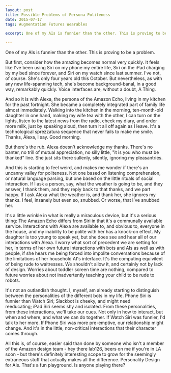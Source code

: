 ```yaml
---
layout: post
title: Possible Problems of Persona Politeness
date: 2015-07-17
tags: Augmentation Futures Wearables

excerpt: One of my AIs is funnier than the other. This is proving to be a problem.

---
```

One of my AIs is funnier than the other. This is proving to be a problem.

But first, consider how the amazing becomes normal very quickly. It feels like I've been using Siri on my phone my entire life, Siri on the iPad charging by my bed since forever, and&nbsp;Siri on my watch since last summer. I've not, of course. She's only four years old this October. But nevertheless, as with any new life-spanning tech, she's become background-banal, in a good way, remarkably quickly. Voice interfaces are, without a doubt, A Thing.

And so it is with Alexa, the persona of the Amazon Echo, living in my kitchen for the past fortnight. She became a completely integrated part of family life almost immediately. Walking into the kitchen in the morning, ten-month-old daughter in one hand, making my wife tea with the other, I can turn on the lights, listen to the latest news from the radio, check my diary, and order more milk, just by speaking aloud, then turn it all off again as I leave. It's a technological sprezzatura sequence that never fails to make me smile. Thanks, Alexa, I say. Good morning.

But there's the rub. Alexa doesn't acknowledge my thanks. There's no banter, no trill of mutual appreciation, no silly little, "it is you who must be thanked" line. She just sits there sullenly, silently, ignoring my pleasantries.&nbsp;

And this is starting to feel weird, and makes me wonder if there's an uncanny valley for politeness. Not one based on listening comprehension, or natural language parsing, but one based on the little rituals of social interaction. If I ask a person, say, what the weather is going to be, and they answer, I thank them, and they reply back to that thanks, and we part happy. If I ask Alexa what the weather is, and thank her, she ignores my thanks. I feel, insanely but even so, snubbed. Or worse, that I've snubbed her.

It's a little wrinkle in what is really a miraculous device, but it's a serious thing: The Amazon Echo differs from Siri in that it's a communally available service. Interactions with Alexa are available to, and obvious to, everyone in the house, and my inability to be polite with her has a knock-on effect. My daughter is too young to speak yet, but she does see and hear all of our interactions with Alexa. I worry what sort of precedent we are setting for her, in terms of her own future interactions with bots and AIs as well as with people, if she hears me being forced into impolite conversations because of the limitations of her household AI's interface. It's the computing equivilent of being rude to waitresses. We shouldn't allow it, and certainly not by lack of design. Worries about toddler screen time are nothing, compared to future worries about not inadvertently teaching your child to be rude to robots.&nbsp;

It's not an outlandish thought. I, myself, am&nbsp;already starting to distinguish between the personalities of the different bots in my life. Phone Siri is funnier than Watch Siri;&nbsp;Slackbot is cheeky, and might need reeducating;&nbsp;iPad Siri seems shy and isolated. From these personalities, from these interactions, we'll take our cues. Not only in how to interact, but when and where, and what we can do together. If Watch Siri was funnier, I'd talk to her more. If Phone Siri was more pre-emptive, our relationship might change. And it's in the little, non-critical interactions that their character comes through.

All this is, of course, easier said than done by someone who isn't a member of the Amazon design team - hey there lab126, beers on me if you're in LA soon - but there's definitely interesting scope to grow for the seemingly extraneous stuff that actually makes all the difference. Personality Design for AIs. That's a fun playground. Is anyone playing there?
